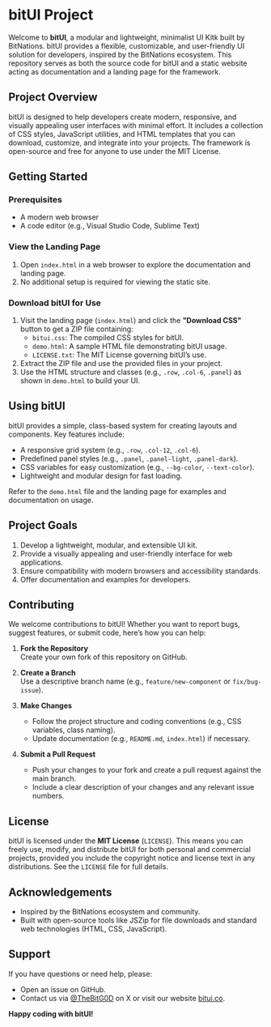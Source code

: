 # bitUI Project

Welcome to **bitUI**, a modular and lightweight, minimalist UI Kitk built by BitNations. bitUI provides a flexible, customizable, and user-friendly UI solution for developers, inspired by the BitNations ecosystem. This repository serves as both the source code for bitUI and a static website acting as documentation and a landing page for the framework.

## Project Overview

bitUI is designed to help developers create modern, responsive, and visually appealing user interfaces with minimal effort. It includes a collection of CSS styles, JavaScript utilities, and HTML templates that you can download, customize, and integrate into your projects. The framework is open-source and free for anyone to use under the MIT License.

## Getting Started

### Prerequisites
- A modern web browser
- A code editor (e.g., Visual Studio Code, Sublime Text)

### View the Landing Page
1. Open `index.html` in a web browser to explore the documentation and landing page.
2. No additional setup is required for viewing the static site.

### Download bitUI for Use
1. Visit the landing page (`index.html`) and click the **"Download CSS"** button to get a ZIP file containing:
   - `bitui.css`: The compiled CSS styles for bitUI.
   - `demo.html`: A sample HTML file demonstrating bitUI usage.
   - `LICENSE.txt`: The MIT License governing bitUI’s use.
2. Extract the ZIP file and use the provided files in your project.
3. Use the HTML structure and classes (e.g., `.row`, `.col-6`, `.panel`) as shown in `demo.html` to build your UI.

## Using bitUI
bitUI provides a simple, class-based system for creating layouts and components. Key features include:

- A responsive grid system (e.g., `.row`, `.col-12`, `.col-6`).
- Predefined panel styles (e.g., `.panel`, `.panel-light`, `.panel-dark`).
- CSS variables for easy customization (e.g., `--bg-color`, `--text-color`).
- Lightweight and modular design for fast loading.

Refer to the `demo.html` file and the landing page for examples and documentation on usage.

## Project Goals
1. Develop a lightweight, modular, and extensible UI kit.
2. Provide a visually appealing and user-friendly interface for web applications.
3. Ensure compatibility with modern browsers and accessibility standards.
4. Offer documentation and examples for developers.

## Contributing
We welcome contributions to bitUI! Whether you want to report bugs, suggest features, or submit code, here’s how you can help:

1. **Fork the Repository**  
   Create your own fork of this repository on GitHub.

2. **Create a Branch**  
   Use a descriptive branch name (e.g., `feature/new-component` or `fix/bug-issue`).

3. **Make Changes**  
   - Follow the project structure and coding conventions (e.g., CSS variables, class naming).
   - Update documentation (e.g., `README.md`, `index.html`) if necessary.

4. **Submit a Pull Request**  
   - Push your changes to your fork and create a pull request against the main branch.
   - Include a clear description of your changes and any relevant issue numbers.

## License
bitUI is licensed under the **MIT License** (`LICENSE`). This means you can freely use, modify, and distribute bitUI for both personal and commercial projects, provided you include the copyright notice and license text in any distributions. See the `LICENSE` file for full details.

## Acknowledgements
- Inspired by the BitNations ecosystem and community.
- Built with open-source tools like JSZip for file downloads and standard web technologies (HTML, CSS, JavaScript).

## Support
If you have questions or need help, please:
- Open an issue on GitHub.
- Contact us via [@TheBitG0D](https://x.com/TheBitG0D) on X or visit our website [bitui.co](https://bitui.co).

**Happy coding with bitUI!**

